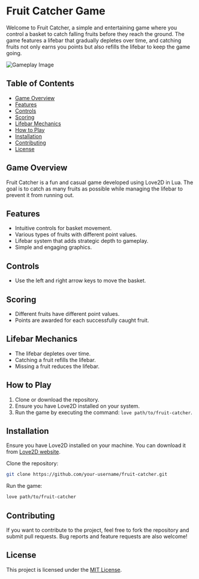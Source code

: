 # Fruit Catcher Game

Welcome to Fruit Catcher, a simple and entertaining game where you control a basket to catch falling fruits before they reach the ground. The game features a lifebar that gradually depletes over time, and catching fruits not only earns you points but also refills the lifebar to keep the game going.

![Gameplay Image](path/to/gameplay-screenshot.png)

## Table of Contents

- [Game Overview](#game-overview)
- [Features](#features)
- [Controls](#controls)
- [Scoring](#scoring)
- [Lifebar Mechanics](#lifebar-mechanics)
- [How to Play](#how-to-play)
- [Installation](#installation)
- [Contributing](#contributing)
- [License](#license)

## Game Overview

Fruit Catcher is a fun and casual game developed using Love2D in Lua. The goal is to catch as many fruits as possible while managing the lifebar to prevent it from running out.

## Features

- Intuitive controls for basket movement.
- Various types of fruits with different point values.
- Lifebar system that adds strategic depth to gameplay.
- Simple and engaging graphics.

## Controls

- Use the left and right arrow keys to move the basket.

## Scoring

- Different fruits have different point values.
- Points are awarded for each successfully caught fruit.

## Lifebar Mechanics

- The lifebar depletes over time.
- Catching a fruit refills the lifebar.
- Missing a fruit reduces the lifebar.

## How to Play

1. Clone or download the repository.
2. Ensure you have Love2D installed on your system.
3. Run the game by executing the command: `love path/to/fruit-catcher`.

## Installation

Ensure you have Love2D installed on your machine. You can download it from [Love2D website](https://love2d.org/).

Clone the repository:

```bash
git clone https://github.com/your-username/fruit-catcher.git
```

Run the game:

```bash
love path/to/fruit-catcher
```

## Contributing

If you want to contribute to the project, feel free to fork the repository and submit pull requests. Bug reports and feature requests are also welcome!

## License

This project is licensed under the [MIT License](LICENSE).
